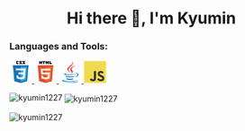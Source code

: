 <h1 align="center">Hi there 👋, I'm Kyumin</h1>

<h3 align="left">Languages and Tools:</h3>
<p align="left"> <a href="https://www.w3schools.com/css/" target="_blank" rel="noreferrer"> <img src="https://raw.githubusercontent.com/devicons/devicon/master/icons/css3/css3-original-wordmark.svg" alt="css3" width="40" height="40"/> </a> <a href="https://www.w3.org/html/" target="_blank" rel="noreferrer"> <img src="https://raw.githubusercontent.com/devicons/devicon/master/icons/html5/html5-original-wordmark.svg" alt="html5" width="40" height="40"/> </a> <a href="https://www.java.com" target="_blank" rel="noreferrer"> <img src="https://raw.githubusercontent.com/devicons/devicon/master/icons/java/java-original.svg" alt="java" width="40" height="40"/> </a> <a href="https://developer.mozilla.org/en-US/docs/Web/JavaScript" target="_blank" rel="noreferrer"> <img src="https://raw.githubusercontent.com/devicons/devicon/master/icons/javascript/javascript-original.svg" alt="javascript" width="40" height="40"/> </a> </p>

<p><img align="left" src="https://github-readme-stats.vercel.app/api/top-langs?username=kyumin1227&show_icons=true&locale=en&layout=compact" alt="kyumin1227" /></p>

<p>&nbsp;<img align="center" src="https://github-readme-stats.vercel.app/api?username=kyumin1227&show_icons=true&locale=en" alt="kyumin1227" /></p>

<p><img align="center" src="https://github-readme-streak-stats.herokuapp.com/?user=kyumin1227&" alt="kyumin1227" /></p>
